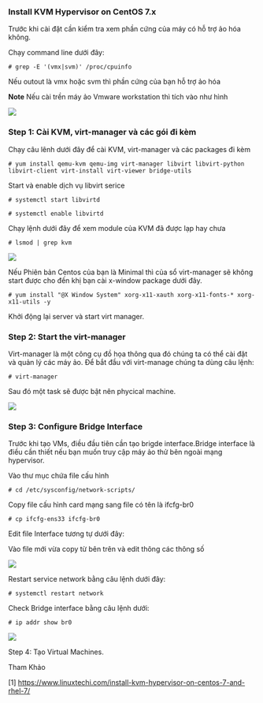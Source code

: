 ### Install KVM Hypervisor on CentOS 7.x

Trước khi cài đặt cần kiểm tra xem phần cứng của máy có hỗ trợ ảo hóa không.

Chạy command line dưới đây:

`# grep -E '(vmx|svm)' /proc/cpuinfo`

Nếu outout là vmx hoặc svm thì phần cứng của bạn hỗ trợ ảo hóa

**Note** Nếu cài trền máy ảo Vmware workstation thì tích vào như hình 

<img src="https://i.imgur.com/JczF8Rt.jpg">

### Step 1: Cài KVM, virt-manager và các gói đi kèm

Chạy câu lênh dưới đây để cài KVM, virt-manager và các packages đi kèm

`# yum install qemu-kvm qemu-img virt-manager libvirt libvirt-python libvirt-client virt-install virt-viewer bridge-utils`

Start và enable dịch vụ libvirt serice

`# systemctl start libvirtd`

`# systemctl enable libvirtd`

Chạy lệnh dưới đây để xem module của KVM đã được lạp hay chưa

`# lsmod | grep kvm`

<img src="https://i.imgur.com/pjYTsKq.jpg">

Nếu Phiên bản Centos của bạn là Minimal thì của sổ virt-manager sẽ không start được cho đến khị bạn cài x-window package dưới đây.

`# yum install "@X Window System" xorg-x11-xauth xorg-x11-fonts-* xorg-x11-utils -y`

Khởi động lại server và start virt manager.

### Step 2: Start the virt-manager

Virt-manager là một công cụ đồ họa thông qua đó chúng ta có thể cài đặt và quản lý các máy ảo. Để bắt đầu với virt-manage chúng ta dùng câu lệnh:

`# virt-manager`

Sau đó một task sẽ được bật nên phycical machine. 

<img src="https://i.imgur.com/bvfjkLL.jpg">

### Step 3: Configure Bridge Interface

Trước khi tạo VMs, điều đầu tiên cần tạo brigde interface.Bridge interface là điều cần thiết nếu bạn muốn truy cập máy ảo thử bên ngoài mạng hypervisor.

Vào thư mục chứa file cấu hình 

`# cd /etc/sysconfig/network-scripts/`

Copy file cấu hình card mạng sang file có tên là ifcfg-br0

`# cp ifcfg-ens33 ifcfg-br0`

Edit file Interface tương tự dưới đây:

Vào file mới vừa copy từ bên trên và edit thông các thông số 

<img src="https://i.imgur.com/jkVYVPM.jpg">
 
Restart service network bằng câu lệnh dưới đây:

`# systemctl restart network`

Check  Bridge interface bằng câu lệnh dưới:

`# ip addr show br0`

<img src="https://i.imgur.com/NfZEOgr.jpg">

Step 4: Tạo Virtual Machines.






Tham Khảo

[1] https://www.linuxtechi.com/install-kvm-hypervisor-on-centos-7-and-rhel-7/
